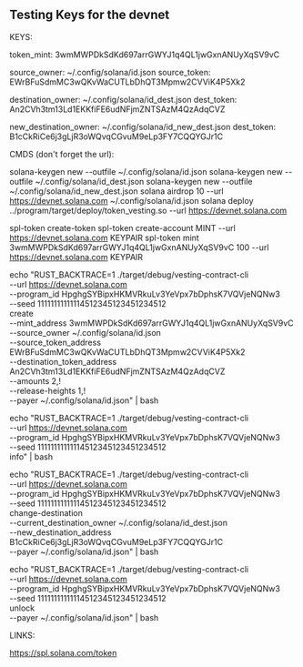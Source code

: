 ## Testing Keys for the devnet

KEYS: 

token_mint: 3wmMWPDkSdKd697arrGWYJ1q4QL1jwGxnANUyXqSV9vC

source_owner: ~/.config/solana/id.json
source_token: EWrBFuSdmMC3wQKvWaCUTLbDhQT3Mpmw2CVViK4P5Xk2

destination_owner: ~/.config/solana/id_dest.json
dest_token: An2CVh3tm13Ld1EKKfiFE6udNFjmZNTSAzM4QzAdqCVZ

new_destination_owner: ~/.config/solana/id_new_dest.json
dest_token: B1cCkRiCe6j3gLjR3oWQvqCGvuM9eLp3FY7CQQYGJr1C

CMDS (don't forget the url):

solana-keygen new --outfile ~/.config/solana/id.json
solana-keygen new --outfile ~/.config/solana/id_dest.json
solana-keygen new --outfile ~/.config/solana/id_new_dest.json
solana airdrop 10 --url https://devnet.solana.com ~/.config/solana/id.json
solana deploy ../program/target/deploy/token_vesting.so --url https://devnet.solana.com

spl-token create-token
spl-token create-account MINT --url https://devnet.solana.com KEYPAIR
spl-token mint 3wmMWPDkSdKd697arrGWYJ1q4QL1jwGxnANUyXqSV9vC 100 --url https://devnet.solana.com KEYPAIR


echo "RUST_BACKTRACE=1 ./target/debug/vesting-contract-cli                          \
--url https://devnet.solana.com                                                     \
--program_id HpghgSYBipxHKMVRkuLv3YeVpx7bDphsK7VQVjeNQNw3                           \
--seed 11111111111114512345123451234512                                             \
create                                                                              \
--mint_address 3wmMWPDkSdKd697arrGWYJ1q4QL1jwGxnANUyXqSV9vC                         \
--source_owner ~/.config/solana/id.json                                             \
--source_token_address EWrBFuSdmMC3wQKvWaCUTLbDhQT3Mpmw2CVViK4P5Xk2                 \
--destination_token_address An2CVh3tm13Ld1EKKfiFE6udNFjmZNTSAzM4QzAdqCVZ            \
--amounts 2,!                                                                       \
--release-heights 1,!                                                               \
--payer ~/.config/solana/id.json" | bash                                    


echo "RUST_BACKTRACE=1 ./target/debug/vesting-contract-cli                          \
--url https://devnet.solana.com                                                     \
--program_id HpghgSYBipxHKMVRkuLv3YeVpx7bDphsK7VQVjeNQNw3                           \
--seed 11111111111114512345123451234512                                             \
info" | bash                                                                    


echo "RUST_BACKTRACE=1 ./target/debug/vesting-contract-cli                          \
--url https://devnet.solana.com                                                     \
--program_id HpghgSYBipxHKMVRkuLv3YeVpx7bDphsK7VQVjeNQNw3                           \
--seed 11111111111114512345123451234512                                             \
change-destination                                                                  \
--current_destination_owner ~/.config/solana/id_dest.json                           \
--new_destination_address B1cCkRiCe6j3gLjR3oWQvqCGvuM9eLp3FY7CQQYGJr1C              \
--payer ~/.config/solana/id.json" | bash                           


echo "RUST_BACKTRACE=1 ./target/debug/vesting-contract-cli                          \
--url https://devnet.solana.com                                                     \
--program_id HpghgSYBipxHKMVRkuLv3YeVpx7bDphsK7VQVjeNQNw3                           \
--seed 11111111111114512345123451234512                                             \
unlock                                                                              \
--payer ~/.config/solana/id.json" | bash



LINKS:

https://spl.solana.com/token